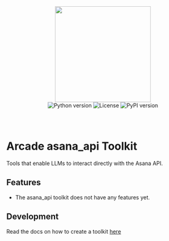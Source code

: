 <div style="display: flex; justify-content: center; align-items: center;">
  <img
    src="https://docs.arcade.dev/images/logo/arcade-logo.png"
    style="width: 250px;"
  >
</div>

<div style="display: flex; justify-content: center; align-items: center; margin-bottom: 8px;">
  <img src="https://img.shields.io/badge/python-3.10+-blue.svg" alt="Python version" style="margin: 0 2px;">
  <img src="https://img.shields.io/badge/license-MIT-green.svg" alt="License" style="margin: 0 2px;">
  <img src="https://img.shields.io/pypi/v/arcade_asana_api" alt="PyPI version" style="margin: 0 2px;">
</div>


<br>
<br>

# Arcade asana_api Toolkit
Tools that enable LLMs to interact directly with the Asana API.
## Features

- The asana_api toolkit does not have any features yet.

## Development

Read the docs on how to create a toolkit [here](https://docs.arcade.dev/home/build-tools/create-a-toolkit)

